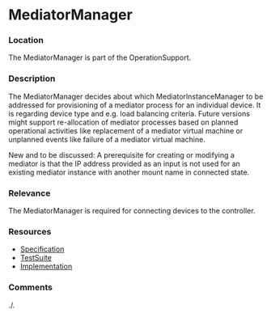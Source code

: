 # MediatorManager

### Location
The MediatorManager is part of the OperationSupport.

### Description
The MediatorManager decides about which MediatorInstanceManager to be addressed for provisioning of a mediator process for an individual device. It is regarding device type and e.g. load balancing criteria. Future versions might support re-allocation of mediator processes based on planned operational activities like replacement of a mediator virtual machine or unplanned events like failure of a mediator virtual machine.

New and to be discussed:
A prerequisite for creating or modifying a mediator is that the IP address provided as an input is not used for an existing mediator instance with another mount name in connected state.

### Relevance
The MediatorManager is required for connecting devices to the controller.

### Resources
- [Specification](./spec/)
- [TestSuite](./testing/)
- [Implementation](./server/)

### Comments
./.
